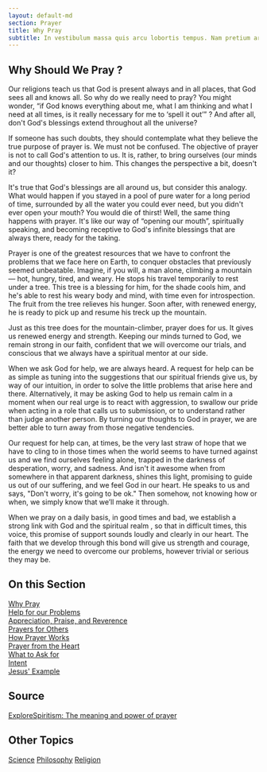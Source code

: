 ```yaml
---
layout: default-md
section: Prayer
title: Why Pray
subtitle: In vestibulum massa quis arcu lobortis tempus. Nam pretium arcu in odio vulputate luctus.
---
```


##  Why Should We Pray ?

Our religions teach us that God is present always and in all places, that God sees all and knows all. So why do we really need to pray? You might wonder, “if God knows everything about me, what I am thinking and what I need at all times, is it really necessary for me to ‘spell it out’” ? And after all, don't God's blessings extend throughout all the universe?

If someone has such doubts, they should contemplate what they believe the true purpose of prayer is.  We must not be confused. The objective of prayer is not to call God's attention to us. It is, rather, to bring ourselves (our minds and our thoughts) closer to him. This changes the perspective a bit, doesn't it?
	     	

It's true that God's blessings are all around us, but consider this analogy. What would happen if you stayed in a pool of pure water for a long period of time, surrounded by all the water you could ever need, but you didn't ever open your mouth? You would die of thirst! Well, the same thing happens with prayer. It's like our way of “opening our mouth”, spiritually speaking, and becoming receptive to God's infinite blessings that are always there, ready for the taking.

Prayer is one of the greatest resources that we have to confront the problems that we face here on Earth, to conquer obstacles that previously seemed unbeatable. Imagine, if you will, a man alone, climbing a mountain— hot, hungry, tired, and weary. He stops his travel temporarily to rest under a tree. This tree is a blessing for him, for the shade cools him, and he's able to rest his weary body and mind, with time even for introspection. The fruit from the tree relieves his hunger. Soon after, with renewed energy, he is ready to pick up and resume his treck up the mountain.

Just as this tree does for the mountain-climber, prayer does for us. It gives us renewed energy and strength. Keeping our minds turned to God, we remain strong in our faith, confident that we will overcome our trials, and conscious that we always have a spiritual mentor at our side.

When we ask God for help, we are always heard. A request for help can be as simple as tuning into the suggestions that our spiritual friends give us, by way of our intuition, in order to solve the little problems that arise here and there. Alternatively, it may be asking God to help us remain calm in a moment when our real urge is to react with aggression, to swallow our pride when acting in a role that calls us to submission, or to understand rather than judge another person. By turning our thoughts to God in prayer, we are better able to turn away from those negative tendencies.

Our request for help can, at times, be the very last straw of hope that we have to cling to in those times when the world seems to have turned against us and we find ourselves feeling alone, trapped in the darkness of desperation, worry, and sadness.  And isn't it awesome when from somewhere in that apparent darkness, shines this light, promising to guide us out of our suffering, and we feel God in our heart. He speaks to us and says, "Don't worry, it's going to be ok." Then somehow, not knowing how or when, we simply know that we’ll make it through.

When we pray on a daily basis, in good times and bad, we establish a strong link with God and the spiritual realm , so that in difficult times, this voice, this promise of support sounds loudly and clearly in our heart. The faith that we develop through this bond will give us strength and courage, the energy we need to overcome our problems, however trivial or serious they may be. 


## On this Section
[Why Pray](why)  
[Help for our Problems](for-problems)  
[Appreciation, Praise, and Reverence](appreciation)  
[Prayers for Others](for-others)  
[How Prayer Works](how-it-works)  
[Prayer from the Heart](from-the-heart)  
[What to Ask for](what-to-ask)  
[Intent](intent)  
[Jesus' Example](of-jesus)  



## Source
[ExploreSpiritism: The meaning and power of prayer](//www.explorespiritism.com/religionrevelation.htm)



## Other Topics
<a href="/spiritism/science/" class="button">Science</a>
<a href="/spiritism/philosophy/" class="button">Philosophy</a>
<a href="/spiritism/religion/" class="button">Religion</a>